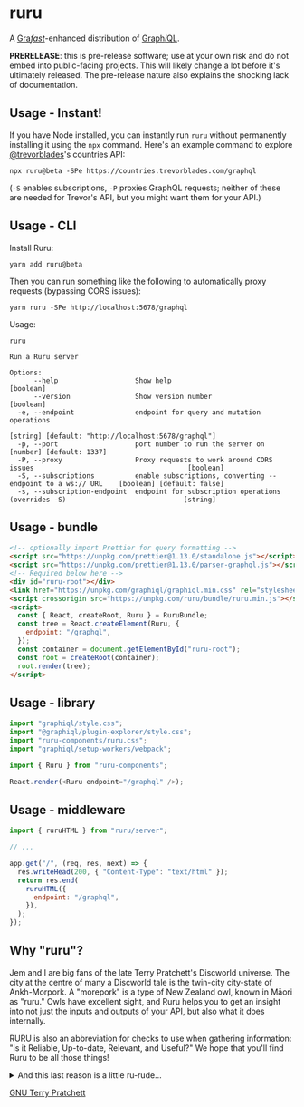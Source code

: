 # ruru

A [Gra*fast*][grafast]-enhanced distribution of [Graph*i*QL][graphiql].

**PRERELEASE**: this is pre-release software; use at your own risk and do not
embed into public-facing projects. This will likely change a lot before it's
ultimately released. The pre-release nature also explains the shocking lack of
documentation.

## Usage - Instant!

If you have Node installed, you can instantly run `ruru` without permanently
installing it using the `npx` command. Here's an example command to explore
[@trevorblades](https://twitter.com/trevorblades)'s countries API:

```
npx ruru@beta -SPe https://countries.trevorblades.com/graphql
```

(`-S` enables subscriptions, `-P` proxies GraphQL requests; neither of these are
needed for Trevor's API, but you might want them for your API.)

## Usage - CLI

Install Ruru:

```
yarn add ruru@beta
```

Then you can run something like the following to automatically proxy requests
(bypassing CORS issues):

```
yarn ruru -SPe http://localhost:5678/graphql
```

Usage:

```
ruru

Run a Ruru server

Options:
      --help                   Show help                                                                      [boolean]
      --version                Show version number                                                            [boolean]
  -e, --endpoint               endpoint for query and mutation operations
                                                                    [string] [default: "http://localhost:5678/graphql"]
  -p, --port                   port number to run the server on                                [number] [default: 1337]
  -P, --proxy                  Proxy requests to work around CORS issues                                      [boolean]
  -S, --subscriptions          enable subscriptions, converting --endpoint to a ws:// URL    [boolean] [default: false]
  -s, --subscription-endpoint  endpoint for subscription operations (overrides -S)                             [string]
```

## Usage - bundle

```html
<!-- optionally import Prettier for query formatting -->
<script src="https://unpkg.com/prettier@1.13.0/standalone.js"></script>
<script src="https://unpkg.com/prettier@1.13.0/parser-graphql.js"></script>
<!-- Required below here -->
<div id="ruru-root"></div>
<link href="https://unpkg.com/graphiql/graphiql.min.css" rel="stylesheet" />
<script crossorigin src="https://unpkg.com/ruru/bundle/ruru.min.js"></script>
<script>
  const { React, createRoot, Ruru } = RuruBundle;
  const tree = React.createElement(Ruru, {
    endpoint: "/graphql",
  });
  const container = document.getElementById("ruru-root");
  const root = createRoot(container);
  root.render(tree);
</script>
```

## Usage - library

```js
import "graphiql/style.css";
import "@graphiql/plugin-explorer/style.css";
import "ruru-components/ruru.css";
import "graphiql/setup-workers/webpack";

import { Ruru } from "ruru-components";

React.render(<Ruru endpoint="/graphql" />);
```

## Usage - middleware

```js
import { ruruHTML } from "ruru/server";

// ...

app.get("/", (req, res, next) => {
  res.writeHead(200, { "Content-Type": "text/html" });
  return res.end(
    ruruHTML({
      endpoint: "/graphql",
    }),
  );
});
```

## Why "ruru"?

Jem and I are big fans of the late Terry Pratchett's Discworld universe. The
city at the centre of many a Discworld tale is the twin-city city-state of
Ankh-Morpork. A "morepork" is a type of New Zealand owl, known in Māori as
"ruru." Owls have excellent sight, and Ruru helps you to get an insight into not
just the inputs and outputs of your API, but also what it does internally.

RURU is also an abbreviation for checks to use when gathering information: "is
it Reliable, Up-to-date, Relevant, and Useful?" We hope that you'll find Ruru to
be all those things!

<details>
<summary>And this last reason is a little ru-rude...</summary>

... in the Quechua languages, the term "ruru" may refer to, among other things,
"testicle." So when your GraphQL operation isn't doing what you expect and
you're thinking to yourself "this is b\*ll\*cks," then you'll know this is a job
for Ruru!

</details>

[GNU Terry Pratchett](http://www.gnuterrypratchett.com/)

[graphiql]: https://github.com/graphql/graphiql
[grafast]: https://grafast.org

